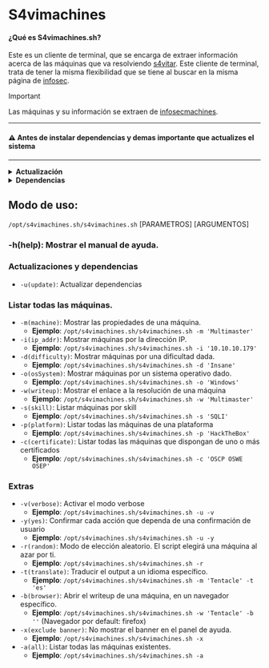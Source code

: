 # S4vimachines

#### ¿Qué es S4vimachines.sh?
Este es un cliente de terminal, que se encarga de extraer información acerca de las máquinas que va resolviendo [s4vitar](https://www.youtube.com/s4vitar). Este cliente de terminal, trata de tener la misma flexibilidad que se tiene al buscar en la misma página de [infosec](https://infosecmachines.io). 
> [!IMPORTANT]
> Las máquinas y su información se extraen de [infosecmachines](https://infosecmachines.io/api/machines).

---

#### ⚠️ Antes de instalar dependencias y demas importante que actualizes el sistema

---

<details>
  <summary><b>Actualización</b></summary>

  ### Debian
  
  ```bash
  sudo apt update && sudo apt upgrade -y # Para distribuciones basadas en debian
  sudo apt update && sudo parrot-upgrade -y # Para el delicado de Parrot
  ```

  ### Arch
  ```bash
  sudo pacman -Syu --noconfirm   # Usando pacman (gestor oficial)
  sudo paru -Syu --noconfirm     # Usando paru (AUR helper basado en pacman)
  sudo yay -Syu --noconfirm      # Usando yay (otro AUR helper basado en pacman)
  ```


</details>  

<details>
  <summary><b>Dependencias</b></summary>

  ### Debian
  
  ```bash
  sudo apt install coreutils util-linux npm nodejs bc moreutils translate-shell -y
  sudo apt install node-js-beautify -y 
  ```

  ### Arch
  
  ```bash
  sudo pacman -S coreutils npm nodejs bc moreutils translate-shell --noconfirm
  sudo npm install -g js-beautify 
  ```

</details>

## Modo de uso: 
`/opt/s4vimachines.sh/s4vimachines.sh` [PARAMETROS] [ARGUMENTOS]

### -h(help): Mostrar el manual de ayuda.

### Actualizaciones y dependencias
- `-u(update)`: Actualizar dependencias

### Listar todas las máquinas.
- `-m(machine)`: Mostrar las propiedades de una máquina.
  - **Ejemplo**: `/opt/s4vimachines.sh/s4vimachines.sh -m 'Multimaster'`
- `-i(ip_addr)`: Mostrar máquinas por la dirección IP.
  - **Ejemplo**: `/opt/s4vimachines.sh/s4vimachines.sh -i '10.10.10.179'`
- `-d(difficulty)`: Mostrar máquinas por una dificultad dada.
  - **Ejemplo**: `/opt/s4vimachines.sh/s4vimachines.sh -d 'Insane'`
- `-o(osSystem)`: Mostrar máquinas por un sistema operativo dado.
  - **Ejemplo**: `/opt/s4vimachines.sh/s4vimachines.sh -o 'Windows'`
- `-w(writeup)`: Mostrar el enlace a la resolución de una máquina
  - **Ejemplo**: `/opt/s4vimachines.sh/s4vimachines.sh -w 'Multimaster'`
- `-s(skill)`: Listar máquinas por skill
  - **Ejemplo**: `/opt/s4vimachines.sh/s4vimachines.sh -s 'SQLI'`
- `-p(platform)`: Listar todas las máquinas de una plataforma
  - **Ejemplo**: `/opt/s4vimachines.sh/s4vimachines.sh -p 'HackTheBox'`
- `-c(certificate)`: Listar todas las máquinas que dispongan de uno o más certificados
  - **Ejemplo**: `/opt/s4vimachines.sh/s4vimachines.sh -c 'OSCP OSWE OSEP'`

### Extras
- `-v(verbose)`: Activar el modo verbose
  - **Ejemplo**: `/opt/s4vimachines.sh/s4vimachines.sh -u -v`
- `-y(yes)`: Confirmar cada acción que dependa de una confirmación de usuario
  - **Ejemplo**: `/opt/s4vimachines.sh/s4vimachines.sh -u -y`
- `-r(random)`: Modo de elección aleatorio. El script elegirá una máquina al azar por ti.
  - **Ejemplo**: `/opt/s4vimachines.sh/s4vimachines.sh -r`
- `-t(translate)`: Traducir el output a un idioma específico.
  - **Ejemplo**: `/opt/s4vimachines.sh/s4vimachines.sh -m 'Tentacle' -t 'es'`
- `-b(browser)`: Abrir el writeup de una máquina, en un navegador específico.
  - **Ejemplo**: `/opt/s4vimachines.sh/s4vimachines.sh -w 'Tentacle' -b ''` (Navegador por default: firefox)
- `-x(exclude banner)`: No mostrar el banner en el panel de ayuda.
  - **Ejemplo**: `/opt/s4vimachines.sh/s4vimachines.sh -x`
- `-a(all)`: Listar todas las máquinas existentes.
  - **Ejemplo**: `/opt/s4vimachines.sh/s4vimachines.sh -a`


